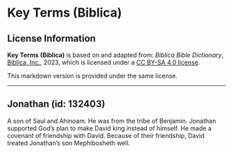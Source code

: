 # Key Terms (Biblica)

## License Information

**Key Terms (Biblica)** is based on and adapted from: _Biblica Bible Dictionary_, [Biblica, Inc.](https://www.biblica.com/), 2023, which is licensed under a [CC BY-SA 4.0 license](https://creativecommons.org/licenses/by-sa/4.0/legalcode.en).

This markdown version is provided under the same license.



--------------------------------

## Jonathan (id: 132403)

A son of Saul and Ahinoam. He was from the tribe of Benjamin. Jonathan supported God’s plan to make David king instead of himself. He made a covenant of friendship with David. Because of their friendship, David treated Jonathan’s son Mephibosheth well.


